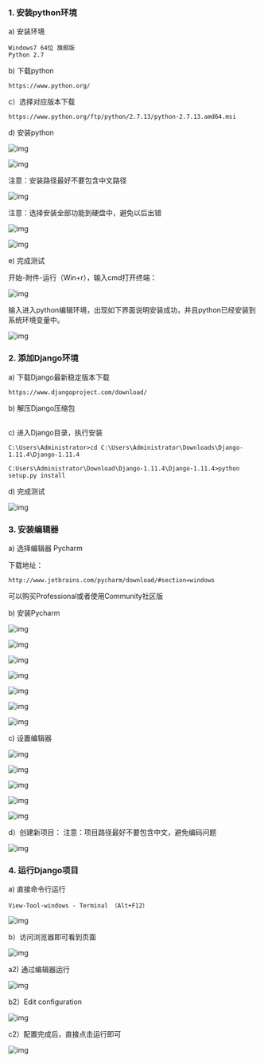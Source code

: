 ### **1. 安装python环境**

a) 安装环境

```
Windows7 64位 旗舰版
Python 2.7
```

b) 下载python

```
https://www.python.org/
```

c）选择对应版本下载 

```
https://www.python.org/ftp/python/2.7.13/python-2.7.13.amd64.msi
```

d) 安装python

![img](https://mmbiz.qpic.cn/mmbiz_png/67rJBNV45Mv92lRL5GSvmjSU8auwpheZIEow8nWFMgjHiazuz8aBWA4pCQibfuXZjMZrgQ9MRjYcHoYSs19iaP8rA/640?wx_fmt=png&tp=webp&wxfrom=5&wx_lazy=1&wx_co=1)



![img](https://mmbiz.qpic.cn/mmbiz_png/67rJBNV45Mv92lRL5GSvmjSU8auwpheZl6tU7wPtfJMll5RrShZ6IgFdLmPVBJ3L9UrcLKibldPpiaElCfmVXMjQ/640?wx_fmt=png&tp=webp&wxfrom=5&wx_lazy=1&wx_co=1)

注意：安装路径最好不要包含中文路径

![img](https://mmbiz.qpic.cn/mmbiz_png/67rJBNV45Mv92lRL5GSvmjSU8auwpheZK5hIMX3D3fdDK6z98L36d5gOVLA21jQ9QCUl5VqQxHOvicWo5UiayicHA/640?wx_fmt=png&tp=webp&wxfrom=5&wx_lazy=1&wx_co=1)

注意：选择安装全部功能到硬盘中，避免以后出错

![img](https://mmbiz.qpic.cn/mmbiz_png/67rJBNV45Mv92lRL5GSvmjSU8auwpheZGrPXc7J3nZNZRTbmN9m1liasd8YufstPyQVI0ojtgM9c7GuKWZds7jQ/640?wx_fmt=png&tp=webp&wxfrom=5&wx_lazy=1&wx_co=1)



![img](https://mmbiz.qpic.cn/mmbiz_png/67rJBNV45Mv92lRL5GSvmjSU8auwpheZ7PuTUOuIqvVnat5RDdLu7r5sobiaAB9DRiaBEs7VIwXVYRUIlVBfZadw/640?wx_fmt=png&tp=webp&wxfrom=5&wx_lazy=1&wx_co=1)



e) 完成测试

开始-附件-运行（Win+r），输入cmd打开终端：

![img](https://mmbiz.qpic.cn/mmbiz_png/67rJBNV45Mv92lRL5GSvmjSU8auwpheZFSypxUH91ohJVvCeL5nQyBEEhp3SaNpZoyXBr0Kyye8IUmo9u1VAAw/640?wx_fmt=png&tp=webp&wxfrom=5&wx_lazy=1&wx_co=1)

   输入进入python编辑环境，出现如下界面说明安装成功，并且python已经安装到系统环境变量中。

![img](https://mmbiz.qpic.cn/mmbiz_png/67rJBNV45Mv92lRL5GSvmjSU8auwpheZX8IMaaibN5jUfNk4RYJfPV3eagaJDJcQLphsby2r9cr9KSLC7W3O5Jw/640?wx_fmt=png&tp=webp&wxfrom=5&wx_lazy=1&wx_co=1)



### **2. 添加Django环境**



a) 下载Django最新稳定版本下载

```
https://www.djangoproject.com/download/
```

b) 解压Django压缩包

![img](data:image/gif;base64,iVBORw0KGgoAAAANSUhEUgAAAAEAAAABCAYAAAAfFcSJAAAADUlEQVQImWNgYGBgAAAABQABh6FO1AAAAABJRU5ErkJggg==)



c) 进入Django目录，执行安装

```
C:\Users\Administrator>cd C:\Users\Administrator\Downloads\Django-1.11.4\Django-1.11.4

C:Users\Administrator\Download\Django-1.11.4\Django-1.11.4>python setup.py install
```

d) 完成测试

![img](https://mmbiz.qpic.cn/mmbiz_png/67rJBNV45Mv92lRL5GSvmjSU8auwpheZFCfMEIz8l3zhkDJaL4dE8KsBzmjrUApicJEodQCXE3fTNHn5f0aVX4A/640?wx_fmt=png&tp=webp&wxfrom=5&wx_lazy=1&wx_co=1)



### **3. 安装编辑器**



a) 选择编辑器 Pycharm

下载地址：

```
http://www.jetbrains.com/pycharm/download/#section=windows
```

可以购买Professional或者使用Community社区版

b) 安装Pycharm

![img](https://mmbiz.qpic.cn/mmbiz_png/67rJBNV45Mv92lRL5GSvmjSU8auwpheZM5aOU8Pvp7oWkz0fEz5mC1pW3DG0DRwd2hTnsXymgFcd0jNVdHgFeQ/640?wx_fmt=png&tp=webp&wxfrom=5&wx_lazy=1&wx_co=1)

![img](https://mmbiz.qpic.cn/mmbiz_png/67rJBNV45Mv92lRL5GSvmjSU8auwpheZlC68wvzzicIMsClnyRbmRSD2FeRDPtbWd6Quic5rgkYGwm4n2OaLcNpg/640?wx_fmt=png&tp=webp&wxfrom=5&wx_lazy=1&wx_co=1)

![img](https://mmbiz.qpic.cn/mmbiz_png/67rJBNV45Mv92lRL5GSvmjSU8auwpheZGWx3LxNcUyVXxqpCkaG1Rg3xekYbjdibJzWaImSYBedqZ4Gjticb2Caw/640?wx_fmt=png&tp=webp&wxfrom=5&wx_lazy=1&wx_co=1)

![img](https://mmbiz.qpic.cn/mmbiz_png/67rJBNV45Mv92lRL5GSvmjSU8auwpheZia0PN2Zd3tGVGlicrz5bP5yfWibZjX9LbXxkWSOvNWCktiboecDAcEktXQ/640?wx_fmt=png&tp=webp&wxfrom=5&wx_lazy=1&wx_co=1)

![img](https://mmbiz.qpic.cn/mmbiz_png/67rJBNV45Mv92lRL5GSvmjSU8auwpheZdEPzjv9KzQnkojd2JY8gMZtHfMyy3lG8a9s5lK3icTfTFmxFj95d0Rw/640?wx_fmt=png&tp=webp&wxfrom=5&wx_lazy=1&wx_co=1)

![img](https://mmbiz.qpic.cn/mmbiz_png/67rJBNV45Mv92lRL5GSvmjSU8auwpheZd4ZEyKIiaZVwbqJV5WkZVXs9er5c0tsborgvoFzGjPOqoOvp53oJ87Q/640?wx_fmt=png&tp=webp&wxfrom=5&wx_lazy=1&wx_co=1)

![img](https://mmbiz.qpic.cn/mmbiz_png/67rJBNV45Mv92lRL5GSvmjSU8auwpheZcfxGPrGmrlqFSyJute0BlU4zMvzdmIz5sJBLSabFPYqprRSxz4Bh2Q/640?wx_fmt=png&tp=webp&wxfrom=5&wx_lazy=1&wx_co=1)



c) 设置编辑器

![img](https://mmbiz.qpic.cn/mmbiz_png/67rJBNV45Mv92lRL5GSvmjSU8auwpheZQiaWz3HULXS08aDmvPCSRLqp4F20vEFAViae1Vk8xof8sOwuKSCjDXpw/640?wx_fmt=png&tp=webp&wxfrom=5&wx_lazy=1&wx_co=1)

![img](https://mmbiz.qpic.cn/mmbiz_png/67rJBNV45Mv92lRL5GSvmjSU8auwpheZauWMuxXLAv9Ryicm1ko8ic94PSiaGYSSOPx4FVpJbmMtnM06iadkm5z4iaQ/640?wx_fmt=png&tp=webp&wxfrom=5&wx_lazy=1&wx_co=1)

![img](https://mmbiz.qpic.cn/mmbiz_png/67rJBNV45Mv92lRL5GSvmjSU8auwpheZlf8YHD2V4II9LBKoxgoJhrAJ3k68zIYKrMibD0r3icKfA1WpldkiaribNw/640?wx_fmt=png&tp=webp&wxfrom=5&wx_lazy=1&wx_co=1)

![img](https://mmbiz.qpic.cn/mmbiz_png/67rJBNV45Mv92lRL5GSvmjSU8auwpheZj603DlQjPxoNdgoqRxlhSyvvsEygD1opuqlWT9ibqzibN1jMRiczlG6Fw/640?wx_fmt=png&tp=webp&wxfrom=5&wx_lazy=1&wx_co=1)

![img](https://mmbiz.qpic.cn/mmbiz_png/67rJBNV45Mv92lRL5GSvmjSU8auwpheZWH1yYPPqCvTdQNhssH8AakXrtYjuhhRSicLRDYlT5pJVmIfy3P3Gfdg/640?wx_fmt=png&tp=webp&wxfrom=5&wx_lazy=1&wx_co=1)

d）创建新项目：
注意：项目路径最好不要包含中文，避免编码问题

![img](https://mmbiz.qpic.cn/mmbiz_png/67rJBNV45Mv92lRL5GSvmjSU8auwpheZibBICyoEFlcyJZQauelDRZKsk3seg3IdjVcbmymXlFs4hjKkicibW7xfg/640?wx_fmt=png&tp=webp&wxfrom=5&wx_lazy=1&wx_co=1)



### **4. 运行Django项目**

a) 直接命令行运行

```
View-Tool-windows - Terminal （Alt+F12）
```

![img](https://mmbiz.qpic.cn/mmbiz_png/67rJBNV45Mv92lRL5GSvmjSU8auwpheZWQtsjD25RyWYEaicc28kGI8O5VwYkyeWkIbqTZQfCSGOdYibfjR4yIJg/640?wx_fmt=png&tp=webp&wxfrom=5&wx_lazy=1&wx_co=1)

b）访问浏览器即可看到页面

![img](https://mmbiz.qpic.cn/mmbiz_png/67rJBNV45Mv92lRL5GSvmjSU8auwpheZicaRq6pgNM5iaz2HvHUicP5DY39AoQXhqPwt8aibo81MPE9fPFYOqKWiaicw/640?wx_fmt=png&tp=webp&wxfrom=5&wx_lazy=1&wx_co=1)

a2) 通过编辑器运行

![img](https://mmbiz.qpic.cn/mmbiz_png/67rJBNV45Mv92lRL5GSvmjSU8auwpheZJPbVJSutiaXLTpwOia1VbVEzKg4oWMEnHm9pfiaV1Y6ichZQnBsZrpaqdg/640?wx_fmt=png&tp=webp&wxfrom=5&wx_lazy=1&wx_co=1)

b2）Edit configuration

![img](https://mmbiz.qpic.cn/mmbiz_png/67rJBNV45Mv92lRL5GSvmjSU8auwpheZ2CfglRL3tSbDXoGmCQJG9ZwViaFNWvZZQE3xCqibiavX7j98DIhvUib1Kw/640?wx_fmt=png&tp=webp&wxfrom=5&wx_lazy=1&wx_co=1)

c2）配置完成后，直接点击运行即可

![img](https://mmbiz.qpic.cn/mmbiz_png/67rJBNV45Mv92lRL5GSvmjSU8auwpheZtfzLaKw9N1kWd3ib8VUNGefWYTMHj2HKgF5X3Pibkv1k2qia5hqOuLsvA/640?wx_fmt=png&tp=webp&wxfrom=5&wx_lazy=1&wx_co=1)



